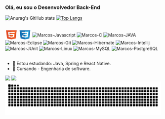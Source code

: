 ### Olá, eu sou o Desenvolvedor Back-End

![Anurag's GitHub stats](https://github-readme-stats.vercel.app/api?username=MarcosHenriqueFr&show_icons=true&theme=radical&rank_icon=github)
[![Top Langs](https://github-readme-stats.vercel.app/api/top-langs/?username=MarcosHenriqueFr&layout=compact&theme=radical)](https://github.com/anuraghazra/github-readme-stats)
<div style="display: inline_block"><br>
  <img align="center" alt="Marcos-HTML" height="30" width="40" src="https://raw.githubusercontent.com/devicons/devicon/master/icons/html5/html5-original.svg">
  <img align="center" alt="Marcos-CSS" height="30" width="40" src="https://raw.githubusercontent.com/devicons/devicon/master/icons/css3/css3-original.svg">
  <img align="center" alt="Marcos-Javascript" height="30" width="40" src="https://cdn.jsdelivr.net/gh/devicons/devicon@latest/icons/javascript/javascript-original.svg" />
  <img align="center" alt="Marcos-C" height="30" width="40" src="https://cdn.jsdelivr.net/gh/devicons/devicon@latest/icons/c/c-original.svg" />
  <img align="center" alt="Marcos-JAVA" height="30" width="40" src="https://cdn.jsdelivr.net/gh/devicons/devicon@latest/icons/java/java-original.svg" />
  <img align="center" alt="Marcos-Eclipse" height="30" width="40" src="https://cdn.jsdelivr.net/gh/devicons/devicon@latest/icons/eclipse/eclipse-original.svg" />
  <img align="center" alt="Marcos-Git" height="30" width="40" src="https://cdn.jsdelivr.net/gh/devicons/devicon@latest/icons/git/git-original.svg" />
  <img align="center" alt="Marcos-Hibernate" height="30" width="40" src="https://cdn.jsdelivr.net/gh/devicons/devicon@latest/icons/hibernate/hibernate-original.svg" />
  <img align="center" alt="Marcos-Intellij" height="30" width="40" src="https://cdn.jsdelivr.net/gh/devicons/devicon@latest/icons/intellij/intellij-original.svg" />
  <img align="center" alt="Marcos-JUnit" height="30" width="40" src="https://cdn.jsdelivr.net/gh/devicons/devicon@latest/icons/junit/junit-original.svg" />
  <img align="center" alt="Marcos-Linux" height="30" width="40" src="https://cdn.jsdelivr.net/gh/devicons/devicon@latest/icons/linux/linux-original.svg" />
  <img align="center" alt="Marcos-MySQL" height="30" width="40" src="https://cdn.jsdelivr.net/gh/devicons/devicon@latest/icons/mysql/mysql-original.svg" />
  <img align="center" alt="Marcos-PostgreSQL" height="30" width="40" src="https://cdn.jsdelivr.net/gh/devicons/devicon@latest/icons/postgresql/postgresql-original.svg" />
</div>
<br>

- 🌱 Estou estudando: Java, Spring e React Native.
- 👯 Cursando - Engenharia de software.

 
<div> 
  <a href = "mailto:"><img src="https://img.shields.io/badge/-Gmail-%23333?style=for-the-badge&logo=gmail&logoColor=white" target="_blank"></a>
  <a href="https://www.linkedin.com/in/marcos-henrique-550a142b7/" target="_blank"><img src="https://img.shields.io/badge/-LinkedIn-%230077B5?style=for-the-badge&logo=linkedin&logoColor=white" target="_blank"></a> 
  
</div>


<picture>
  <source media="(prefers-color-scheme: dark)" srcset="https://raw.githubusercontent.com/marcoshenriquefr/marcoshenriquefr/output/github-contribution-grid-snake-dark.svg">
  <source media="(prefers-color-scheme: light)" srcset="https://raw.githubusercontent.com/marcoshenriquefr/marcoshenriquefr/output/github-contribution-grid-snake.svg">
  <img alt="github contribution grid snake animation" src="https://raw.githubusercontent.com/marcoshenriquefr/marcoshenriquefr/output/github-contribution-grid-snake.svg">
</picture>
